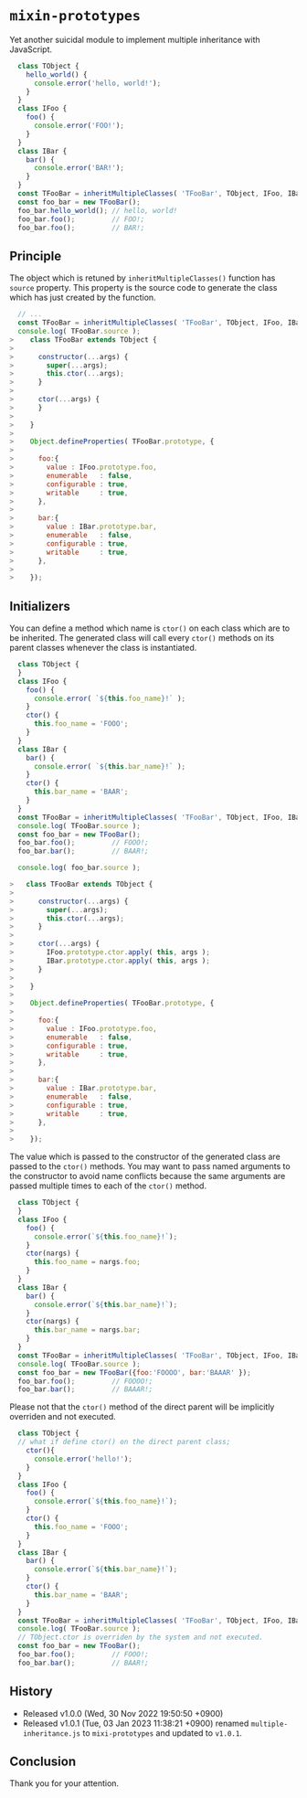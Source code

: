 
 `mixin-prototypes`
================================================================================

Yet another suicidal module to implement multiple inheritance with JavaScript.

```javascript
  class TObject {
    hello_world() {
      console.error('hello, world!');
    }
  }
  class IFoo {
    foo() {
      console.error('FOO!');
    }
  }
  class IBar {
    bar() {
      console.error('BAR!');
    }
  }
  const TFooBar = inheritMultipleClasses( 'TFooBar', TObject, IFoo, IBar );
  const foo_bar = new TFooBar();
  foo_bar.hello_world(); // hello, world!
  foo_bar.foo();         // FOO!;
  foo_bar.foo();         // BAR!;
```

 Principle
--------------------------------------------------------------------------------

The object which is retuned by `inheritMultipleClasses()` function  has
`source` property. This property is the source code to generate the class which
has just created by the function.

```javascript
  // ...
  const TFooBar = inheritMultipleClasses( 'TFooBar', TObject, IFoo, IBar );
  console.log( TFooBar.source );
>    class TFooBar extends TObject {
>
>      constructor(...args) {
>        super(...args);
>        this.ctor(...args);
>      }
>
>      ctor(...args) {
>      }
>
>    }
>
>    Object.defineProperties( TFooBar.prototype, {
>
>      foo:{
>        value : IFoo.prototype.foo,
>        enumerable   : false,
>        configurable : true,
>        writable     : true,
>      },
>
>      bar:{
>        value : IBar.prototype.bar,
>        enumerable   : false,
>        configurable : true,
>        writable     : true,
>      },
>
>    });
```

 Initializers
--------------------------------------------------------------------------------
You can define a method which name is `ctor()` on each class which are to be
inherited. The generated class will call every `ctor()` methods on its parent classes
whenever the class is instantiated.


```javascript
  class TObject {
  }
  class IFoo {
    foo() {
      console.error( `${this.foo_name}!` );
    }
    ctor() {
      this.foo_name = 'FOOO';
    }
  }
  class IBar {
    bar() {
      console.error( `${this.bar_name}!` );
    }
    ctor() {
      this.bar_name = 'BAAR';
    }
  }
  const TFooBar = inheritMultipleClasses( 'TFooBar', TObject, IFoo, IBar );
  console.log( TFooBar.source );
  const foo_bar = new TFooBar();
  foo_bar.foo();         // FOOO!;
  foo_bar.bar();         // BAAR!;

  console.log( foo_bar.source );

>   class TFooBar extends TObject {
> 
>      constructor(...args) {
>        super(...args);
>        this.ctor(...args);
>      }
> 
>      ctor(...args) {
>        IFoo.prototype.ctor.apply( this, args );
>        IBar.prototype.ctor.apply( this, args );
>      }
> 
>    }
> 
>    Object.defineProperties( TFooBar.prototype, {
> 
>      foo:{
>        value : IFoo.prototype.foo,
>        enumerable   : false,
>        configurable : true,
>        writable     : true,
>      },
> 
>      bar:{
>        value : IBar.prototype.bar,
>        enumerable   : false,
>        configurable : true,
>        writable     : true,
>      },
> 
>    });
```

The value which is passed to the constructor of the generated class are passed
to the `ctor()` methods.  You may want to pass named arguments to the
constructor to avoid name conflicts because the same arguments are passed
multiple times to each of the `ctor()` method.


```javascript
  class TObject {
  }
  class IFoo {
    foo() {
      console.error(`${this.foo_name}!`);
    }
    ctor(nargs) {
      this.foo_name = nargs.foo;
    }
  }
  class IBar {
    bar() {
      console.error(`${this.bar_name}!`);
    }
    ctor(nargs) {
      this.bar_name = nargs.bar;
    }
  }
  const TFooBar = inheritMultipleClasses( 'TFooBar', TObject, IFoo, IBar );
  console.log( TFooBar.source );
  const foo_bar = new TFooBar({foo:'FOOOO', bar:'BAAAR' });
  foo_bar.foo();         // FOOOO!;
  foo_bar.bar();         // BAAAR!;
```


Please not that the `ctor()` method of the direct parent will be implicitly
overriden and not executed.

```javascript
  class TObject {
  // what if define ctor() on the direct parent class;
    ctor(){
      console.error('hello!');
    }
  }
  class IFoo {
    foo() {
      console.error(`${this.foo_name}!`);
    }
    ctor() {
      this.foo_name = 'FOOO';
    }
  }
  class IBar {
    bar() {
      console.error(`${this.bar_name}!`);
    }
    ctor() {
      this.bar_name = 'BAAR';
    }
  }
  const TFooBar = inheritMultipleClasses( 'TFooBar', TObject, IFoo, IBar );
  console.log( TFooBar.source );
  // TObject.ctor is overriden by the system and not executed.
  const foo_bar = new TFooBar(); 
  foo_bar.foo();         // FOOO!;
  foo_bar.bar();         // BAAR!;
```


 History
--------------------------------------------------------------------------------
- Released v1.0.0 (Wed, 30 Nov 2022 19:50:50 +0900)
- Released v1.0.1 (Tue, 03 Jan 2023 11:38:21 +0900)
  renamed `multiple-inheritance.js` to `mixi-prototypes` and updated to `v1.0.1`.


 Conclusion
--------------------------------------------------------------------------------
Thank you for your attention.


